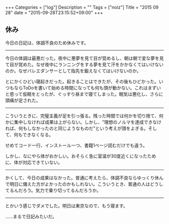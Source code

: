 +++
Categories = ["log"]
Description = ""
Tags = ["noiz"]
Title = "2015 09 28"
date = "2015-09-28T23:15:52+09:00"
+++

## 休み
今日の日記は、体調不良のため休みです。

----

今日の体調は最悪だった。夜中に悪夢を見て目が覚めるし、朝は朝で変な夢を見て目が覚めた。なぜ夜中にランニングをする夢を見て汗をかかなくてはいけないのか。なぜバレエダンサーとして指先を鍛えなくてはいけないのか。

とにかくひどい寝起きだった。起きることはできたが、その後もひどかった。いつもならToDoを書いて始める時間になっても何も頭が動かない。これはまずいと思って仮眠をとったが、ぐっすり昼まで寝てしまった。眠気は悪化し、さらに頭痛が足された。

----

こういうときに、完璧主義が足を引っ張る。残った時間では何かを切り捨て、何かに集中しなければ成果は上がらない。しかし、"理想のノルマを達成できなければ、何もしなかったのと同じようなものだ"という考えが頭をよぎる。そして、何もできなくなる。

せめてコード一行、インストール一つ、書籍1ページ読むだけでも違う。

しかし、なにやら体がおかしい。おそらく急に室温が30度近くになったために、体が対応できていない。

----

かくして、今日の成果はなかった。普通に考えたら、体調不良ならゆっくり休んで明日に備えた方がよかったのかもしれない。こういうとき、普通の人はどうしてるんだろう。気力で乗り切ってるんだろうか。

----

とかいう感じでダメでした。明日は東京なので、もう寝ます。

……まるで日記みたいだ。